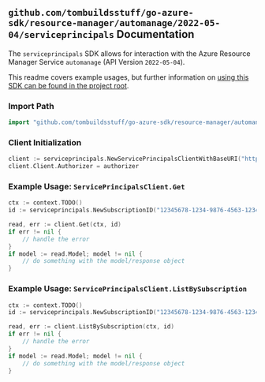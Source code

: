
## `github.com/tombuildsstuff/go-azure-sdk/resource-manager/automanage/2022-05-04/serviceprincipals` Documentation

The `serviceprincipals` SDK allows for interaction with the Azure Resource Manager Service `automanage` (API Version `2022-05-04`).

This readme covers example usages, but further information on [using this SDK can be found in the project root](https://github.com/tombuildsstuff/go-azure-sdk/tree/main/docs).

### Import Path

```go
import "github.com/tombuildsstuff/go-azure-sdk/resource-manager/automanage/2022-05-04/serviceprincipals"
```


### Client Initialization

```go
client := serviceprincipals.NewServicePrincipalsClientWithBaseURI("https://management.azure.com")
client.Client.Authorizer = authorizer
```


### Example Usage: `ServicePrincipalsClient.Get`

```go
ctx := context.TODO()
id := serviceprincipals.NewSubscriptionID("12345678-1234-9876-4563-123456789012")

read, err := client.Get(ctx, id)
if err != nil {
	// handle the error
}
if model := read.Model; model != nil {
	// do something with the model/response object
}
```


### Example Usage: `ServicePrincipalsClient.ListBySubscription`

```go
ctx := context.TODO()
id := serviceprincipals.NewSubscriptionID("12345678-1234-9876-4563-123456789012")

read, err := client.ListBySubscription(ctx, id)
if err != nil {
	// handle the error
}
if model := read.Model; model != nil {
	// do something with the model/response object
}
```
